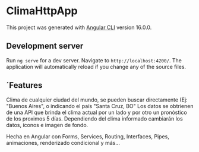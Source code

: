 # ClimaHttpApp

This project was generated with [Angular CLI](https://github.com/angular/angular-cli) version 16.0.0.

## Development server

Run `ng serve` for a dev server. Navigate to `http://localhost:4200/`. The application will automatically reload if you change any of the source files.

## ´Features

Clima de cualquier ciudad del mundo, se pueden buscar directamente (Ej: "Buenos Aires", o indicando el país "Santa Cruz, BO"
Los datos se obtrienen de una API que brinda el clima actual por un lado y por otro un pronòstico de los proximos 5 días.
Dependiendo del clima informado cambiarán los datos, íconos e imagen de fondo.

Hecha en Angular con Forms, Services, Routing, Interfaces, Pipes, animaciones, renderizado condicional y más...

